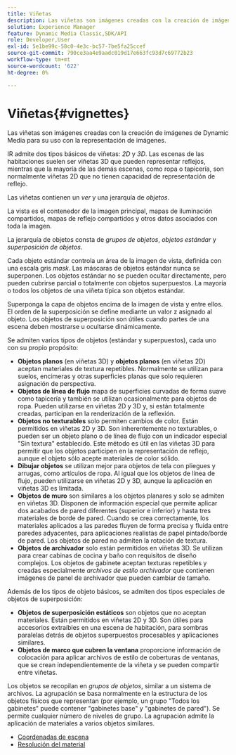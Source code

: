 ```yaml
---
title: Viñetas
description: Las viñetas son imágenes creadas con la creación de imágenes de Dynamic Media para su uso con la representación de imágenes.
solution: Experience Manager
feature: Dynamic Media Classic,SDK/API
role: Developer,User
exl-id: 5e1be99c-58c0-4e3c-bc57-7be5fa25ccef
source-git-commit: 790ce3aa4e9aadc019d17e663fc93d7c69772b23
workflow-type: tm+mt
source-wordcount: '622'
ht-degree: 0%

---
```


# Viñetas{#vignettes}

Las viñetas son imágenes creadas con la creación de imágenes de Dynamic Media para su uso con la representación de imágenes.

IR admite dos tipos básicos de viñetas: *2D* y *3D*. Las escenas de las habitaciones suelen ser viñetas 3D que pueden representar reflejos, mientras que la mayoría de las demás escenas, como ropa o tapicería, son normalmente viñetas 2D que no tienen capacidad de representación de reflejo.

Las viñetas contienen un *ver* y una jerarquía de *objetos*.

La vista es el contenedor de la imagen principal, mapas de iluminación compartidos, mapas de reflejo compartidos y otros datos asociados con toda la imagen.

La jerarquía de objetos consta de *grupos de objetos*, *objetos estándar* y *superposición de objetos*.

Cada objeto estándar controla un área de la imagen de vista, definida con una escala gris *mask*. Las máscaras de objetos estándar nunca se superponen. Los objetos estándar no se pueden ocultar directamente, pero pueden cubrirse parcial o totalmente con objetos superpuestos. La mayoría o todos los objetos de una viñeta típica son objetos estándar.

Superponga la capa de objetos encima de la imagen de vista y entre ellos. El orden de la superposición se define mediante un valor z asignado al objeto. Los objetos de superposición son útiles cuando partes de una escena deben mostrarse u ocultarse dinámicamente.

Se admiten varios tipos de objetos (estándar y superpuestos), cada uno con su propio propósito:

* **Objetos planos** (en viñetas 3D) y **objetos planos** (en viñetas 2D) aceptan materiales de textura repetibles. Normalmente se utilizan para suelos, encimeras y otras superficies planas que solo requieren asignación de perspectiva.
* **Objetos de línea de flujo** mapa de superficies curvadas de forma suave como tapicería y también se utilizan ocasionalmente para objetos de ropa. Pueden utilizarse en viñetas 2D y 3D y, si están totalmente creadas, participan en la renderización de la reflexión.
* **Objetos no texturables** solo permiten cambios de color. Están permitidos en viñetas 2D y 3D. Son inherentemente no texturables, o pueden ser un objeto plano o de línea de flujo con un indicador especial &quot;Sin textura&quot; establecido. Este método es útil en las viñetas 3D para permitir que los objetos participen en la representación de reflejo, aunque el objeto sólo acepte materiales de color sólido.
* **Dibujar objetos** se utilizan mejor para objetos de tela con pliegues y arrugas, como artículos de ropa. Al igual que los objetos de línea de flujo, pueden utilizarse en viñetas 2D y 3D, aunque la aplicación en viñetas 3D es limitada.
* **Objetos de muro** son similares a los objetos planares y solo se admiten en viñetas 3D. Disponen de información especial que permite aplicar dos acabados de pared diferentes (superior e inferior) y hasta tres materiales de borde de pared. Cuando se crea correctamente, los materiales aplicados a las paredes fluyen de forma precisa y fluida entre paredes adyacentes, para aplicaciones realistas de papel pintado/borde de pared. Los objetos de pared no admiten la rotación de textura.
* **Objetos de archivador** solo están permitidos en viñetas 3D. Se utilizan para crear cabinas de cocina y baño con requisitos de diseño complejos. Los objetos de gabinete aceptan texturas repetibles y creadas especialmente *archivos de estilo archivador* que contienen imágenes de panel de archivador que pueden cambiar de tamaño.

Además de los tipos de objeto básicos, se admiten dos tipos especiales de objetos de superposición:

* **Objetos de superposición estáticos** son objetos que no aceptan materiales. Están permitidos en viñetas 2D y 3D. Son útiles para accesorios extraíbles en una escena de habitación, para sombras paralelas detrás de objetos superpuestos procesables y aplicaciones similares.
* **Objetos de marco que cubren la ventana** proporcione información de colocación para aplicar archivos de estilo de coberturas de ventanas, que se crean independientemente de la viñeta y se pueden compartir entre viñetas.

Los objetos se recopilan en *grupos de objetos*, similar a un sistema de archivos. La agrupación se basa normalmente en la estructura de los objetos físicos que representan (por ejemplo, un grupo &quot;Todos los gabinetes&quot; puede contener &quot;gabinetes base&quot; y &quot;gabinetes de pared&quot;). Se permite cualquier número de niveles de grupo. La agrupación admite la aplicación de materiales a varios objetos similares.

* [Coordenadas de escena](c-ir-scene-coordinates.md)
* [Resolución del material](c-ir-material-resolution.md)
